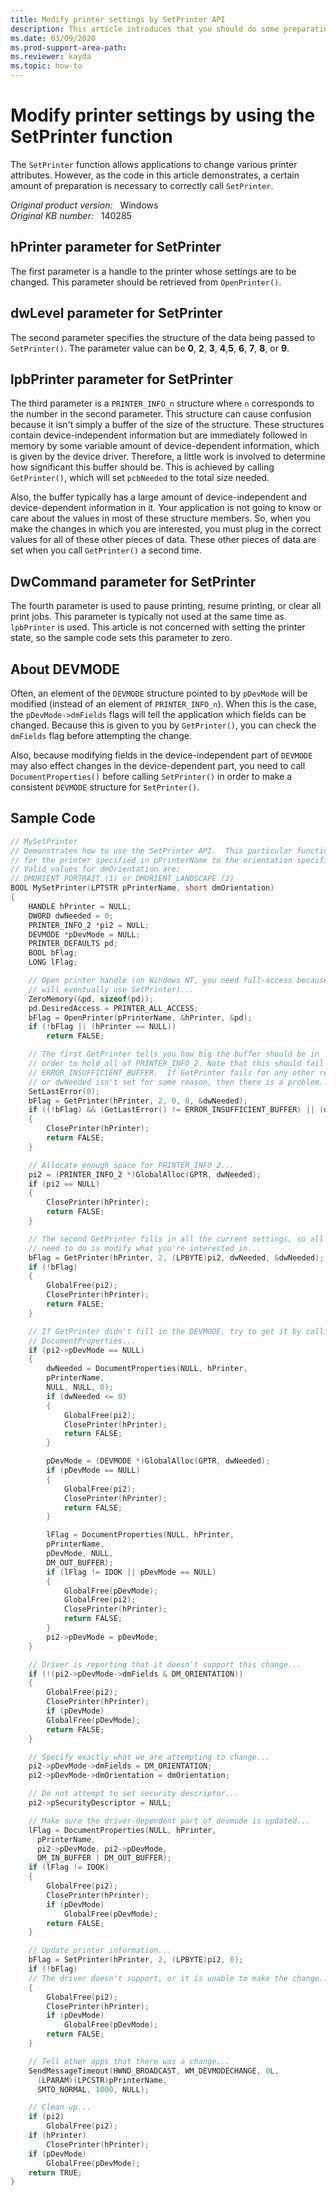 ```yaml
---
title: Modify printer settings by SetPrinter API
description: This article introduces that you should do some preparations to properly call SetPrinter API.
ms.date: 03/09/2020
ms.prod-support-area-path:
ms.reviewer: kayda
ms.topic: how-to
---
```

# Modify printer settings by using the SetPrinter function

The `SetPrinter` function allows applications to change various printer attributes. However, as the code in this article demonstrates, a certain amount of preparation is necessary to correctly call `SetPrinter`.

_Original product version:_ &nbsp; Windows  
_Original KB number:_ &nbsp; 140285

## hPrinter parameter for SetPrinter

The first parameter is a handle to the printer whose settings are to be changed. This parameter should be retrieved from `OpenPrinter()`.

## dwLevel parameter for SetPrinter

The second parameter specifies the structure of the data being passed to `SetPrinter()`. The parameter value can be **0**, **2**, **3**, **4**,**5**, **6**, **7**, **8**, or **9**.

## lpbPrinter parameter for SetPrinter

The third parameter is a `PRINTER_INFO_n` structure where `n` corresponds to the number in the second parameter. This structure can cause confusion because it isn't simply a buffer of the size of the structure. These structures contain device-independent information but are immediately followed in memory by some variable amount of device-dependent information, which is given by the device driver. Therefore, a little work is involved to determine how significant this buffer should be. This is achieved by calling `GetPrinter()`, which will set `pcbNeeded` to the total size needed.

Also, the buffer typically has a large amount of device-independent and device-dependent information in it. Your application is not going to know or care about the values in most of these structure members. So, when you make the changes in which you are interested, you must plug in the correct values for all of these other pieces of data. These other pieces of data are set when you call `GetPrinter()` a second time.

## DwCommand parameter for SetPrinter

The fourth parameter is used to pause printing, resume printing, or clear all print jobs. This parameter is typically not used at the same time as `lpbPrinter` is used. This article is not concerned with setting the printer state, so the sample code sets this parameter to zero.

## About DEVMODE

Often, an element of the `DEVMODE` structure pointed to by `pDevMode` will be modified (instead of an element of `PRINTER_INFO_n`). When this is the case, the `pDevMode->dmFields` flags will tell the application which fields can be changed. Because this is given to you by `GetPrinter()`, you can check the `dmFields` flag before attempting the change.

Also, because modifying fields in the device-independent part of `DEVMODE` may also effect changes in the device-dependent part, you need to call `DocumentProperties()` before calling `SetPrinter()` in order to make a consistent `DEVMODE` structure for `SetPrinter()`.

## Sample Code

```cpp
// MySetPrinter
// Demonstrates how to use the SetPrinter API.  This particular function changes the orientation
// for the printer specified in pPrinterName to the orientation specified in dmOrientation.
// Valid values for dmOrientation are:
// DMORIENT_PORTRAIT (1) or DMORIENT_LANDSCAPE (2)
BOOL MySetPrinter(LPTSTR pPrinterName, short dmOrientation)
{
    HANDLE hPrinter = NULL;
    DWORD dwNeeded = 0;
    PRINTER_INFO_2 *pi2 = NULL;
    DEVMODE *pDevMode = NULL;
    PRINTER_DEFAULTS pd;
    BOOL bFlag;
    LONG lFlag;

    // Open printer handle (on Windows NT, you need full-access because you
    // will eventually use SetPrinter)...
    ZeroMemory(&pd, sizeof(pd));
    pd.DesiredAccess = PRINTER_ALL_ACCESS;
    bFlag = OpenPrinter(pPrinterName, &hPrinter, &pd);
    if (!bFlag || (hPrinter == NULL))
        return FALSE;

    // The first GetPrinter tells you how big the buffer should be in
    // order to hold all of PRINTER_INFO_2. Note that this should fail with
    // ERROR_INSUFFICIENT_BUFFER.  If GetPrinter fails for any other reason
    // or dwNeeded isn't set for some reason, then there is a problem...
    SetLastError(0);
    bFlag = GetPrinter(hPrinter, 2, 0, 0, &dwNeeded);
    if ((!bFlag) && (GetLastError() != ERROR_INSUFFICIENT_BUFFER) || (dwNeeded == 0))
    {
        ClosePrinter(hPrinter);
        return FALSE;
    }

    // Allocate enough space for PRINTER_INFO_2...
    pi2 = (PRINTER_INFO_2 *)GlobalAlloc(GPTR, dwNeeded);
    if (pi2 == NULL)
    {
        ClosePrinter(hPrinter);
        return FALSE;
    }

    // The second GetPrinter fills in all the current settings, so all you
    // need to do is modify what you're interested in...
    bFlag = GetPrinter(hPrinter, 2, (LPBYTE)pi2, dwNeeded, &dwNeeded);
    if (!bFlag)
    {
        GlobalFree(pi2);
        ClosePrinter(hPrinter);
        return FALSE;
    }

    // If GetPrinter didn't fill in the DEVMODE, try to get it by calling
    // DocumentProperties...
    if (pi2->pDevMode == NULL)
    {
        dwNeeded = DocumentProperties(NULL, hPrinter,
        pPrinterName,
        NULL, NULL, 0);
        if (dwNeeded <= 0)
        {
            GlobalFree(pi2);
            ClosePrinter(hPrinter);
            return FALSE;
        }

        pDevMode = (DEVMODE *)GlobalAlloc(GPTR, dwNeeded);
        if (pDevMode == NULL)
        {
            GlobalFree(pi2);
            ClosePrinter(hPrinter);
            return FALSE;
        }

        lFlag = DocumentProperties(NULL, hPrinter,
        pPrinterName,
        pDevMode, NULL,
        DM_OUT_BUFFER);
        if (lFlag != IDOK || pDevMode == NULL)
        {
            GlobalFree(pDevMode);
            GlobalFree(pi2);
            ClosePrinter(hPrinter);
            return FALSE;
        }
        pi2->pDevMode = pDevMode;
    }

    // Driver is reporting that it doesn't support this change...
    if (!(pi2->pDevMode->dmFields & DM_ORIENTATION))
    {
        GlobalFree(pi2);
        ClosePrinter(hPrinter);
        if (pDevMode)
        GlobalFree(pDevMode);
        return FALSE;
    }

    // Specify exactly what we are attempting to change...
    pi2->pDevMode->dmFields = DM_ORIENTATION;
    pi2->pDevMode->dmOrientation = dmOrientation;

    // Do not attempt to set security descriptor...
    pi2->pSecurityDescriptor = NULL;

    // Make sure the driver-dependent part of devmode is updated...
    lFlag = DocumentProperties(NULL, hPrinter,
      pPrinterName,
      pi2->pDevMode, pi2->pDevMode,
      DM_IN_BUFFER | DM_OUT_BUFFER);
    if (lFlag != IDOK)
    {
        GlobalFree(pi2);
        ClosePrinter(hPrinter);
        if (pDevMode)
            GlobalFree(pDevMode);
        return FALSE;
    }

    // Update printer information...
    bFlag = SetPrinter(hPrinter, 2, (LPBYTE)pi2, 0);
    if (!bFlag)
    // The driver doesn't support, or it is unable to make the change...
    {
        GlobalFree(pi2);
        ClosePrinter(hPrinter);
        if (pDevMode)
            GlobalFree(pDevMode);
        return FALSE;
    }

    // Tell other apps that there was a change...
    SendMessageTimeout(HWND_BROADCAST, WM_DEVMODECHANGE, 0L,
      (LPARAM)(LPCSTR)pPrinterName,
      SMTO_NORMAL, 1000, NULL);

    // Clean up...
    if (pi2)
        GlobalFree(pi2);
    if (hPrinter)
        ClosePrinter(hPrinter);
    if (pDevMode)
        GlobalFree(pDevMode);
    return TRUE;
}
```

